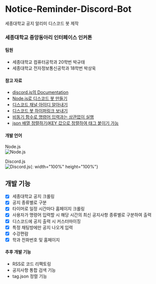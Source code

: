 # Notice-Reminder-Discord-Bot
세종대학교 공지 알리미 디스코드 봇 제작

### 세종대학교 중앙동아리 인터페이스 인커톤
#### 팀원
- 세종대학교 컴퓨터공학과 20학번 박규태
- 세종대학교 전자정보통신공학과 18학번 박상욱


#### 참고 자료
- [discord.js의 Documentation][1]
- [Node.js로 디스코드 봇 만들기][2]
- [디스코드 채널 아이디 알아내기][3]
- [디스코드 봇 하이퍼링크 보내기][4]
- [비동기 함수로 명령어 입력과는 상관없이 실행][5]
- [json 배열 정렬하기(KEY 값으로 정렬하여 태그 붙이기 가능][6]

[1]:https://discord.js.org/#/
[2]:https://koras02.tistory.com/231
[3]:https://neony.tistory.com/3
[4]:https://www.codegrepper.com/code-examples/javascript/+discord.js+hyperlink+in+embed+title
[5]:https://devjhs.tistory.com/115
[6]:https://emessell.tistory.com/157

#### 개발 언어
Node.js <br>
![Node.js](https://img.shields.io/badge/Node.js-339933.svg?&style=for-the-badge&logo=Node.js&logoColor=white)

Discord.js <br>
![Discord.js](https://camo.githubusercontent.com/43c8d31f321f52cc3e408c29825789c848e7d6c636fef8ca7a856b9603666324/68747470733a2f2f7777772e706e6766696e642e636f6d2f706e67732f622f3130322d313032363939375f6a656666792d646973636f72646a732d646973636f72642d6a732d6c6f676f2d68642d706e672d646f776e6c6f61642e706e67){: width="100%" height="100%"}

## 개발 기능
- [X] 세종대학교 공지 크롤링
- [X] 공지 종류별로 구분
- [X] 타이머로 일정 시간마다 홈페이지 크롤링
- [X] 사용자가 명령어 입력할 시 해당 시간의 최신 공지사항 종류별로 구분하여 출력
- [X] 디스코드에 공지 출력 시 커스터마이징
- [X] 특정 채팅방에만 공지 나오게 입력
- [X] 수강편람
- [X] 학과 전화번호 및 홈페이지

#### 추후 개발 기능
- RSS로 코드 리팩토링
- 공지사항 통합 검색 기능
- tag.json 정렬 기능

